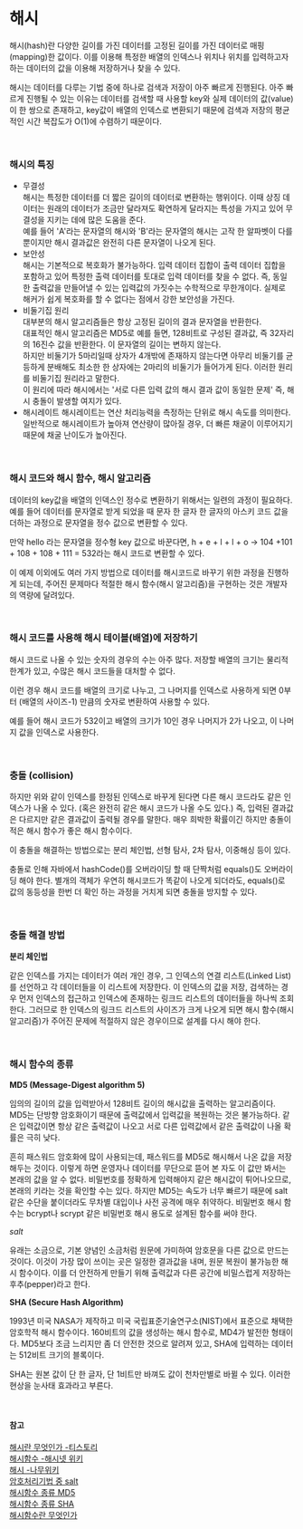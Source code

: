 # 해시

해시(hash)란 다양한 길이를 가진 데이터를 고정된 길이를 가진 데이터로 매핑(mapping)한 값이다. 이를 이용해 특정한 배열의 인덱스나 위치나 위치를 입력하고자 하는 데이터의 값을 이용해 저장하거나 찾을 수 있다.

해시는 데이터를 다루는 기법 중에 하나로 검색과 저장이 아주 빠르게 진행된다. 아주 빠르게 진행될 수 있는 이유는 데이터를 검색할 때 사용할 key와 실제 데이터의 값(value)이 한 쌍으로 존재하고, key값이 배열의 인덱스로 변환되기 때문에 검색과 저장의 평균적인 시간 복잡도가 O(1)에 수렴하기 때문이다.

<br>

### 해시의 특징
- 무결성  
  해시는 특정한 데이터를 더 짧은 길이의 데이터로 변환하는 행위이다. 이때 상징 데이터는 원래의 데이터가 조금만 달라져도 확연하게 달라지는 특성을 가지고 있어 무결성을 지키는 데에 많은 도움을 준다.  
  예를 들어 'A'라는 문자열의 해시와 'B'라는 문자열의 해시는 고작 한 알파벳이 다를뿐이지만 해시 결과값은 완전히 다른 문자열이 나오게 된다.
- 보안성  
  해시는 기본적으로 복호화가 불가능하다. 입력 데이터 집합이 출력 데이터 집합을 포함하고 있어 특정한 출력 데이터를 토대로 입력 데이터를 찾을 수 없다. 즉, 동일한 출력값을 만들어낼 수 있는 입력값의 가짓수는 수학적으로 무한개이다. 실제로 해커가 쉽게 복호화를 할 수 없다는 점에서 강한 보안성을 가진다.
- 비둘기집 원리  
  대부분의 해시 알고리즘들은 항상 고정된 길이의 결과 문자열을 반환한다.  
  대표적인 해시 알고리즘은 MD5로 예를 들면, 128비트로 구성된 결과값, 즉 32자리의 16진수 값을 반환한다. 이 문자열의 길이는 변하지 않는다.  
  하지만 비둘기가 5마리일때 상자가 4개밖에 존재하지 않는다면 아무리 비둘기를 균등하게 분배해도 최소한 한 상자에는 2마리의 비둘기가 들어가게 된다. 이러한 원리를 비둘기집 원리라고 말한다.  
  이 원리에 따라 해시에서는 '서로 다른 입력 값의 해시 결과 값이 동일한 문제' 즉, 해시 충돌이 발생할 여지가 있다. 
- 해시레이트
  해시레이트는 연산 처리능력을 측정하는 단위로 해시 속도를 의미한다. 일반적으로 해시레이트가 높아져 연산량이 많아질 경우, 더 빠른 채굴이 이루어지기 때문에 채굴 난이도가 높아진다. 

<br>

### 해시 코드와 해시 함수, 해시 알고리즘

데이터의 key값을 배열의 인덱스인 정수로 변환하기 위해서는 일련의 과정이 필요하다. 예를 들어 데이터를 문자열로 받게 되었을 때 문자 한 글자 한 글자의 아스키 코드 값을 더하는 과정으로 문자열을 정수 값으로 변환할 수 있다. 

만약 hello 라는 문자열을 정수형 key 값으로 바꾼다면, h + e + l + l + o -> 104 +101 + 108 + 108 + 111 = 532라는 해시 코드로 변환할 수 있다.

이 예제 이외에도 여러 가지 방법으로 데이터를 해시코드로 바꾸기 위한 과정을 진행하게 되는데, 주어진 문제마다 적절한 해시 함수(해시 알고리즘)을 구현하는 것은 개발자의 역량에 달려있다.

<br>

### 해시 코드를 사용해 해시 테이블(배열)에 저장하기

해시 코드로 나올 수 있는 숫자의 경우의 수는 아주 많다. 저장할 배열의 크기는 물리적 한계가 있고, 수많은 해시 코드들을 대처할 수 없다.

이런 경우 해시 코드를 배열의 크기로 나누고, 그 나머지를 인덱스로 사용하게 되면 0부터 (배열의 사이즈-1) 만큼의 숫자로 변환하여 사용할 수 있다.

예를 들어 해시 코드가 532이고 배열의 크기가 10인 경우 나머지가 2가 나오고, 이 나머지 값을 인덱스로 사용한다.

<br>

### 충돌 (collision)

하지만 위와 같이 인덱스를 한정된 인덱스로 바꾸게 된다면 다른 해시 코드라도 같은 인덱스가 나올 수 있다. (혹은 완전히 같은 해시 코드가 나올 수도 있다.) 즉, 입력된 결과값은 다르지만 같은 결과값이 출력될 경우를 말한다. 매우 희박한 확률이긴 하지만 충돌이 적은 해시 함수가 좋은 해시 함수이다.

이 충돌을 해결하는 방법으로는 분리 체인법, 선형 탐사, 2차 탐사, 이중해싱 등이 있다.

충돌로 인해 자바에서 hashCode()를 오버라이딩 할 때 단짝처럼 equals()도 오버라이딩 해야 한다. 별개의 객체가 우연히 해시코드가 똑같이 나오게 되더라도, equals()로 값의 동등성을 한번 더 확인 하는 과정을 거치게 되면 충돌을 방지할 수 있다.

<br>

### 충돌 해결 방법 
**분리 체인법**

같은 인덱스를 가지는 데이터가 여러 개인 경우, 그 인덱스의 연결 리스트(Linked List)를 선언하고 각 데이터들을 이 리스트에 저장한다. 이 인덱스의 값을 저장, 검색하는 경우 먼저 인덱스의 접근하고 인덱스에 존재하는 링크드 리스트의 데이터들을 하나씩 조회한다. 그러므로 한 인덱스의 링크드 리스트의 사이즈가 크게 나오게 되면 해시 함수(해시 알고리즘)가 주어진 문제에 적절하지 않은 경우이므로 설계를 다시 해야 한다. 

<br>

### 해시 함수의 종류
**MD5 (Message-Digest algorithm 5)**

임의의 길이의 값을 입력받아서 128비트 길이의 해시값을 출력하는 알고리즘이다. MD5는 단방향 암호화이기 때문에 출력값에서 입력값을 복원하는 것은 불가능하다. 같은 입력값이면 항상 같은 출력값이 나오고 서로 다른 입력값에서 같은 출력값이 나올 확률은 극히 낮다.

흔히 패스워드 암호화에 많이 사용되는데, 패스워드를 MD5로 해시해서 나온 값을 저장해두는 것이다. 이렇게 하면 운영자나 데이터를 무단으로 뜯어 본 자도 이 값만 봐서는 본래의 값을 알 수 없다. 비밀번호를 정확하게 입력해야지 같은 해시값이 튀어나오므로, 본래의 키라는 것을 확인할 수는 있다. 하지만 MD5는 속도가 너무 빠르기 때문에 salt같은 수단을 붙이더라도 무차별 대입이나 사전 공격에 매우 취약하다. 비밀번호 해시 함수는 bcrypt나 scrypt 같은 비밀번호 해시 용도로 설계된 함수를 써야 한다.

*salt*

유래는 소금으로, 기본 양념인 소금처럼 원문에 가미하여 암호문을 다른 값으로 만드는 것이다. 이것이 가장 많이 쓰이는 곳은 일정한 결과값을 내며, 원문 복원이 불가능한 해시 함수이다. 이를 더 안전하게 만들기 위해 출력값과 다른 공간에 비밀스럽게 저장하는 후추(pepper)라고 한다.


**SHA (Secure Hash Algorithm)**

1993년 미국 NASA가 제작하고 미국 국립표준기술연구소(NIST)에서 표준으로 채택한 암호학적 해시 함수이다. 160비트의 값을 생성하는 해시 함수로, MD4가 발전한 형태이다. MD5보다 조금 느리지만 좀 더 안전한 것으로 알려져 있고, SHA에 입력하는 데이터는 512비트 크기의 블록이다.

SHA는 원본 값이 단 한 글자, 단 1비트만 바껴도 값이 천차만별로 바뀔 수 있다. 이러한 현상을 눈사태 효과라고 부른다.

<br>

#### 참고
[해시란 무엇인가 -티스토리](https://siyoon210.tistory.com/85)  
[해시함수 -해시넷 위키](http://wiki.hash.kr/index.php/%ED%95%B4%EC%8B%9C)   
[해시 -나무위키](https://namu.wiki/w/%ED%95%B4%EC%8B%9C)   
[암호처리기법 중 salt](https://namu.wiki/w/salt#s-3)  
[해시함수 종류 MD5](https://namu.wiki/w/MD5)  
[해시함수 종류 SHA](https://namu.wiki/w/SHA)  
[해시함수란 무엇인가](https://steemit.com/kr/@yahweh87/2)